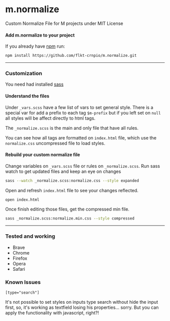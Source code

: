 # m.normalize
Custom Normalize File for M projects under MIT License

#### Add m.normalize to your project
If you already have [npm](https://www.npmjs.com/) run:
```sh
npm install https://github.com/flkt-crnpio/m.normalize.git
```
___

### Customization

You need had installed [sass](https://sass-lang.com/install)

#### Understand the files
Under `_vars.scss` have a few list of vars to set general style. There is a special var for add a prefix to each tag `$m-prefix` but if you left set on `null` all styles will be affect directly to html tags.

The `_normalize.scss` is the main and only file that have all rules.

You can see how all tags are formatted on `index.html` file, which use the `normalize.css` uncompressed file to load styles.


#### Rebuild your custom normalize file

Change variables on `_vars.scss` file or rules on `_normalize.scss`.
Run sass watch to get updated files and keep an eye on changes
```sh
sass --watch _normalize.scss:normalize.css --style expanded
```

Open and refresh `index.html` file to see your changes reflected.
```sh
open index.html
```

Once finish editing those files, get the compressed min file.
```sh
sass _normalize.scss:normalize.min.css --style compressed
```
___

### Tested and working
* Brave
* Chrome
* Firefox
* Opera
* Safari

### Known Issues

`[type="search"]`

It's not possible to set styles on inputs type search without hide the input first, so, it's working as textfield losing his properties... sorry. But you can apply the functionality with javascript, right?!
